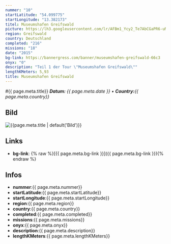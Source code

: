 ```yaml
---
nummer: "10"
startLatitude: "54.099775"
startLongitude: "13.382173"
titel: Museumshafen Greifswald
picture: https://lh3.googleusercontent.com/lr/AFBm1_Ycy2_Te7AbCGaPR6-uMBVE-SR6WXqXV4s-5SCtR81Ow2a6U5AhwAnOGOQr0OQ47jWhdXdlg1EBt5cWMaqX1YdryOD5lQLfbp9vDjno4TVJmO5QsUQPkFyRIpAI4hLnatODEneXvhvP_UoHicqu34koJcoqwafmM3gf_UMkZjH7Jo1GoH2CJXVzbsX0IDFV20nY9QGodg_DH0T_vXI8hLUzCyCJ5rN3W3RZVXBSsFMX1qc75Rt7owR14Evr7o_A64DJrK-VZC74gRrduwPW68LdPzxi6a6idXroQvhsnU3ItZX4Hs1F8bC-tR9yCuJEKhMcUsWrHqMBhArHyrIAmk9WgiCcQrf6OBLS6JzS5vDgKEj2BDHi9SKDbxeN47rmsPojeo4oGOvUQWzmZS2BFE7SEpOiDuxqRFR2luCY1MmFQYXhevwRDpyePRaRSc-yRvt85JmKFQlVENMbbSYGMVrcnE4ubC9pRKi8nsyohWnUSJQ_thsyuWr8ambToOvU5Kw4V7jx1HrTlMfqTjhsbdOAn-BKqplgCIiNmc_gMxTTs2W5O8FqV217uyj3fp3eUo0NIQ7Qg_JC_u2StQ3RCZ9eKZ8pheeUsfjWodUHtmYTPXYV3AVIqnBHuQrXGX0xj2DVnTLCjLn_AArLtliczZhIy1DewrcPHBJ7DGtU6untp6_Qc-Ay_4FkW0rtZkrngFpYO1ZN4A
region: Greifswald
country: Deutschland
completed: "216"
missions: "18"
date: "2015"
bg-link: https://bannergress.com/banner/museumshafen-greifswald-66c3
onyx: "0"
description: "Teil 1 der Tour \"Museumshafen Greifswald\""
lengthKMeters: 5,93
title: Museumshafen Greifswald
---
```


#{{ page.meta.title}}
_**Datum:** {{ page.meta.date }} • **Country:**{{ page.meta.country}}_

## Bild
![{{page.meta.title | default('Bild')}}]({{page.meta.picture}})

## Links
- **bg-link**: {% raw %}[{{ page.meta.bg-link }}]({{ page.meta.bg-link }}){% endraw %}

## Infos
- **nummer**:{{ page.meta.nummer}}
- **startLatitude**:{{ page.meta.startLatitude}}
- **startLongitude**:{{ page.meta.startLongitude}}
- **region**:{{ page.meta.region}}
- **country**:{{ page.meta.country}}
- **completed**:{{ page.meta.completed}}
- **missions**:{{ page.meta.missions}}
- **onyx**:{{ page.meta.onyx}}
- **description**:{{ page.meta.description}}
- **lengthKMeters**:{{ page.meta.lengthKMeters}}

